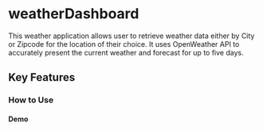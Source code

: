 # weatherDashboard

This weather application allows user to retrieve weather data either by City or Zipcode for the location of their choice.  It uses OpenWeather API to accurately present the current weather and forecast for up to five days.

## Key Features


### How to Use

#### Demo
